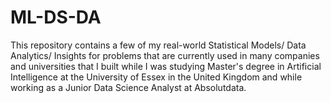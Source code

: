 # ML-DS-DA
This repository contains a few of my real-world Statistical Models/ Data Analytics/ Insights for problems that are currently used in many companies and universities that I built while I was studying Master's degree in Artificial Intelligence at the University of Essex in the United Kingdom and while working as a Junior Data Science Analyst at Absolutdata.
